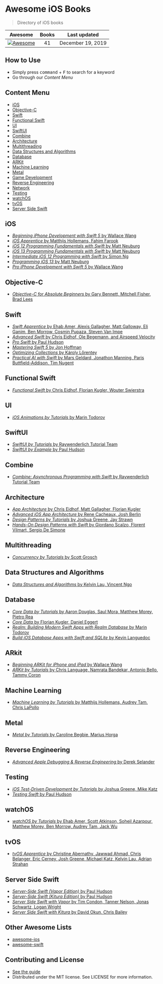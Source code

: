 # Awesome iOS Books

> Directory of iOS books

| Awesome | Books | Last updated |
| :-: | :-: | :-: |
| [![Awesome](https://cdn.rawgit.com/sindresorhus/awesome/d7305f38d29fed78fa85652e3a63e154dd8e8829/media/badge.svg)](https://github.com/sindresorhus/awesome) | 41 | December 19, 2019

## How to Use
- Simply press <kbd>command</kbd> + <kbd>F</kbd> to search for a keyword
- Go through our *Content Menu*

## Content Menu
- [iOS](#ios)
- [Objective-C](#objective-c)
- [Swift](#swift)
- [Functional Swift](#functional-swift)
- [UI](#ui)
- [SwiftUI](#swiftui)
- [Combine](#combine)
- [Architecture](#architecture)
- [Multithreading](#multithreading)
- [Data Structures and Algorithms](#data-structures-and-algorithms)
- [Database](#database)
- [ARKit](#arkit)
- [Machine Learning](#machine-learning)
- [Metal](#metal)
- [Game Development](#game-development)
- [Reverse Engineering](#reverse-engineering)
- [Network](#network)
- [Testing](#testing)
- [watchOS](#watchos)
- [tvOS](#tvos)
- [Server Side Swift](#server-side-swift)

## iOS
- [*Beginning iPhone Development with Swift 5* by Wallace Wang](https://www.amazon.com/Beginning-iPhone-Development-Swift-Exploring/dp/1484248643/ref=sr_1_14?keywords=Wallace+Wang&qid=1570780866&sr=8-14)
- [*iOS Apprentice* by Matthijs Hollemans, Fahim Farook](https://store.raywenderlich.com/products/swift-apprentice)
- [*iOS 12 Programming Fundamentals with Swift* by Matt Neuburg](https://www.amazon.com/iOS-12-Programming-Fundamentals-Swift/dp/1492044555/)
- [*iOS 13 Programming Fundamentals with Swift* by Matt Neuburg](https://www.oreilly.com/library/view/ios-13-programming/9781492074526/)
- [*Intermediate iOS 12 Programming with Swift* by Simon Ng](https://www.appcoda.com/intermediate-swift-programming-book/)
- [*Programming iOS 13* by Matt Neuburg](http://shop.oreilly.com/product/0636920310075.do)
- [*Pro iPhone Development with Swift 5* by Wallace Wang](https://www.apress.com/gp/book/9781484249437)

## Objective-C
- [*Objective-C for Absolute Beginners* by Gary Bennett, Mitchell Fisher, Brad Lees](https://www.amazon.com/Objective-C-Absolute-Beginners-iPhone-Programming/dp/1430236531)

## Swift
- [*Swift Apprentice* by Ehab Amer, Alexis Gallagher, Matt Galloway, Eli Ganim, Ben Morrow, Cosmin Pupaza, Steven Van Impe](https://store.raywenderlich.com/products/swift-apprentice)
- [*Advanced Swift* by Chris Eidhof, Ole Begemann, and Airspeed Velocity](https://www.objc.io/books/advanced-swift)
- [*Pro Swift* by Paul Hudson](https://www.hackingwithswift.com/store/pro-swift)
- [*Mastering Swift 5* by Jon Hoffman](https://www.amazon.com/Mastering-Swift-latest-programming-language/dp/1789139864)
- [*Optimizing Collections* by Károly Lőrentey](https://www.objc.io/books/optimizing-collections/)
- [*Practical AI with Swift* by Mars Geldard, Jonathon Manning, Paris Buttfield-Addison, Tim Nugent](https://aiwithswift.com/book/)

## Functional Swift
- [*Functional Swift* by Chris Eidhof, Florian Kugler, Wouter Swierstra](https://www.objc.io/books/functional-swift)

## UI
- [*iOS Animations by Tutorials* by Marin Todorov](https://store.raywenderlich.com/products/ios-animations-by-tutorials)

## SwiftUI
- [*SwiftUI by Tutorials* by Raywenderlich Tutorial Team](https://store.raywenderlich.com/products/swiftui-by-tutorials)
- [*SwiftUI by Example* by Paul Hudson](https://www.hackingwithswift.com/quick-start/swiftui)

## Combine
- [*Combine: Asynchronous Programming with Swift* by Raywenderlich Tutorial Team](https://store.raywenderlich.com/products/combine-asynchronous-programming-with-swift)

## Architecture
- [*App Architecture* by Chris Eidhof, Matt Gallagher, Florian Kugler](https://www.objc.io/books/app-architecture)
- [*Advanced iOS App Architecture* by Rene Cacheaux, Josh Berlin](https://store.raywenderlich.com/products/advanced-ios-app-architecture)
- [*Design Patterns by Tutorials* by Joshua Greene, Jay Strawn](https://store.raywenderlich.com/products/design-patterns-by-tutorials)
- [*Hands-On Design Patterns with Swift* by Giordano Scalzo, Florent Vilmart, Sergio De Simone](https://www.packtpub.com/application-development/hands-design-patterns-swift#tab-label-additional)

## Multithreading
- [*Concurrency by Tutorials* by Scott Grosch](https://store.raywenderlich.com/products/concurrency-by-tutorials)

## Data Structures and Algorithms
- [*Data Structures and Algorithms* by Kelvin Lau, Vincent Ngo](https://store.raywenderlich.com/products/data-structures-and-algorithms-in-swift)

## Database
- [*Core Data by Tutorials* by Aaron Douglas, Saul Mora, Matthew Morey, Pietro Rea](https://store.raywenderlich.com/products/core-data-by-tutorials)
- [*Core Data* by Florian Kugler, Daniel Eggert](https://www.objc.io/books/core-data/)
- [*Realm: Building Modern Swift Apps with Realm Database* by Marin Todorov](https://store.raywenderlich.com/products/realm-building-modern-swift-apps-with-realm-database)
- [*Build iOS Database Apps with Swift and SQLite* by Kevin Languedoc](https://www.amazon.com/Build-Database-Apps-Swift-SQLite-ebook/dp/B01MRKN6H6)

## ARkit
- [*Beginning ARKit for iPhone and iPad* by Wallace Wang](https://www.amazon.com/Beginning-ARKit-iPhone-iPad-Development/dp/1484241010)
- [*ARKit by Tutorials* by Chris Language, Namrata Bandekar, Antonio Bello, Tammy Coron](https://store.raywenderlich.com/products/arkit-by-tutorials)

## Machine Learning
- [*Machine Learning by Tutorials* by Matthijs Hollemans, Audrey Tam, Chris LaPollo](https://store.raywenderlich.com/products/machine-learning-by-tutorials)

## Metal
- [*Metal by Tutorials* by Caroline Begbie, Marius Horga](https://store.raywenderlich.com/products/metal-by-tutorials)

## Reverse Engineering
- [*Advanced Apple Debugging & Reverse Engineering* by Derek Selander](https://store.raywenderlich.com/products/advanced-apple-debugging-and-reverse-engineering)

## Testing
- [*iOS Test-Driven Development by Tutorials* by Joshua Greene, Mike Katz](https://store.raywenderlich.com/products/ios-test-driven-development)
- [*Testing Swift* by Paul Hudson](https://www.hackingwithswift.com/store/testing-swift)

## watchOS
- [*watchOS by Tutorials* by Ehab Amer, Scott Atkinson, Soheil Azarpour, Matthew Morey, Ben Morrow, Audrey Tam, Jack Wu](https://store.raywenderlich.com/products/watchos-by-tutorials)

## tvOS
- [*tvOS Apprentice* by  Christine Abernathy, Jawwad Ahmad, Chris Belanger, Eric Cerney, Josh Greene, Michael Katz, Kelvin Lau, Adrian Strahan](https://store.raywenderlich.com/products/tvos-apprentice)

## Server Side Swift
- [*Server-Side Swift (Vapor Edition)* by Paul Hudson](https://www.hackingwithswift.com/store/server-side-swift)
- [*Server-Side Swift (Kitura Edition)* by Paul Hudson](https://www.hackingwithswift.com/store/server-side-swift)
- [*Server Side Swift with Vapor* by Tim Condon, Tanner Nelson, Jonas Schwartz, Logan Wright](https://store.raywenderlich.com/products/server-side-swift-with-vapor)
- [*Server Side Swift with Kitura* by David Okun, Chris Bailey](https://store.raywenderlich.com/products/server-side-swift-with-kitura)

## Other Awesome Lists
- [awesome-ios](https://github.com/vsouza/awesome-ios)
- [awesome-swift](https://github.com/matteocrippa/awesome-swift)

## Contributing and License
- [See the guide](https://github.com/bystritskiy/awesome-ios-books/blob/master/CONTRIBUTING.md)
- Distributed under the MIT license. See LICENSE for more information.
